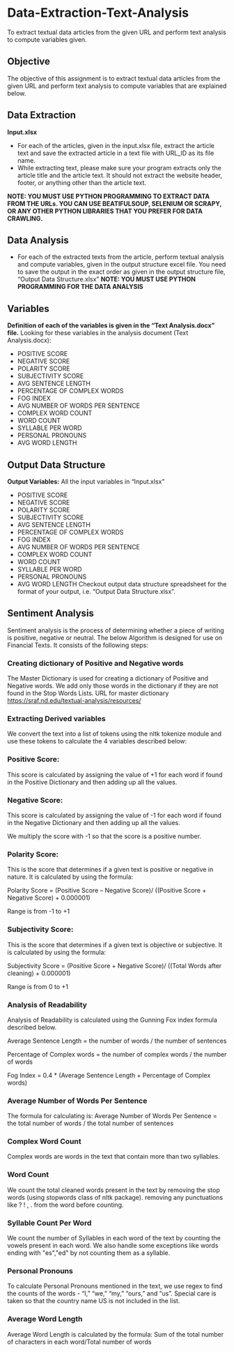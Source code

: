 # Data-Extraction-Text-Analysis
To extract textual data articles from the given URL and perform text analysis to compute variables given.
## Objective
The objective of this assignment is to extract textual data articles from the given URL and perform text analysis to compute variables that are explained below. 

## Data Extraction
__Input.xlsx__
- For each of the articles, given in the input.xlsx file, extract the article text and save the extracted article in a text file with URL_ID as its file name.
- While extracting text, please make sure your program extracts only the article title and the article text. It should not extract the website header, footer, or anything other than the article text. 

__NOTE: YOU MUST USE PYTHON PROGRAMMING TO EXTRACT DATA FROM THE URLs. YOU CAN USE BEATIFULSOUP, SELENIUM OR SCRAPY, OR ANY OTHER PYTHON LIBRARIES THAT YOU PREFER FOR DATA CRAWLING.__

## Data Analysis
- For each of the extracted texts from the article, perform textual analysis and compute variables, given in the output structure excel file. You need to save the output in the exact order as given in the output structure file, “Output Data Structure.xlsx”
__NOTE: YOU MUST USE PYTHON PROGRAMMING FOR THE DATA ANALYSIS__


## Variables
__Definition of each of the variables is given in the “Text Analysis.docx” file.__
Looking for these variables in the analysis document (Text Analysis.docx):
- POSITIVE SCORE
- NEGATIVE SCORE
- POLARITY SCORE
- SUBJECTIVITY SCORE
- AVG SENTENCE LENGTH
- PERCENTAGE OF COMPLEX WORDS
- FOG INDEX
- AVG NUMBER OF WORDS PER SENTENCE
- COMPLEX WORD COUNT
- WORD COUNT
- SYLLABLE PER WORD
- PERSONAL PRONOUNS
- AVG WORD LENGTH

## Output Data Structure
__Output Variables:__
All the input variables in “Input.xlsx”
- POSITIVE SCORE
- NEGATIVE SCORE
- POLARITY SCORE
- SUBJECTIVITY SCORE
- AVG SENTENCE LENGTH
- PERCENTAGE OF COMPLEX WORDS
- FOG INDEX
- AVG NUMBER OF WORDS PER SENTENCE
- COMPLEX WORD COUNT
- WORD COUNT
- SYLLABLE PER WORD
- PERSONAL PRONOUNS
- AVG WORD LENGTH
Checkout output data structure spreadsheet for the format of your output, i.e. “Output Data Structure.xlsx”.

## Sentiment Analysis
Sentiment analysis is the process of determining whether a piece of writing is positive, negative or neutral. The below Algorithm is designed for use on Financial Texts. It consists of the following steps:

### Creating dictionary of Positive and Negative words
The Master Dictionary is used for creating a dictionary of Positive and Negative words. We add only those words in the dictionary if they are not found in the Stop Words Lists. URL for master dictionary https://sraf.nd.edu/textual-analysis/resources/

### Extracting Derived variables

We convert the text into a list of tokens using the nltk tokenize module and use these tokens to calculate the 4 variables described below:

### Positive Score:
This score is calculated by assigning the value of +1 for each word if found in the Positive Dictionary and then adding up all the values.

### Negative Score:
This score is calculated by assigning the value of -1 for each word if found in the Negative Dictionary and then adding up all the values.

We multiply the score with -1 so that the score is a positive number.

### Polarity Score:
This is the score that determines if a given text is positive or negative in nature. It is calculated by using the formula:

Polarity Score = (Positive Score – Negative Score)/ ((Positive Score + Negative Score) + 0.000001)

Range is from -1 to +1

### Subjectivity Score:
This is the score that determines if a given text is objective or subjective. It is calculated by using the formula:

Subjectivity Score = (Positive Score + Negative Score)/ ((Total Words after cleaning) + 0.000001)

Range is from 0 to +1

### Analysis of Readability
Analysis of Readability is calculated using the Gunning Fox index formula described below.

Average Sentence Length = the number of words / the number of sentences

Percentage of Complex words = the number of complex words / the number of words

Fog Index = 0.4 * (Average Sentence Length + Percentage of Complex words)

### Average Number of Words Per Sentence
The formula for calculating is: Average Number of Words Per Sentence = the total number of words / the total number of sentences

### Complex Word Count
Complex words are words in the text that contain more than two syllables.

### Word Count
We count the total cleaned words present in the text by removing the stop words (using stopwords class of nltk package). removing any punctuations like ? ! , . from the word before counting.

### Syllable Count Per Word
We count the number of Syllables in each word of the text by counting the vowels present in each word. We also handle some exceptions like words ending with "es","ed" by not counting them as a syllable.

### Personal Pronouns
To calculate Personal Pronouns mentioned in the text, we use regex to find the counts of the words - “I,” “we,” “my,” “ours,” and “us”. Special care is taken so that the country name US is not included in the list.

### Average Word Length
Average Word Length is calculated by the formula: Sum of the total number of characters in each word/Total number of words
